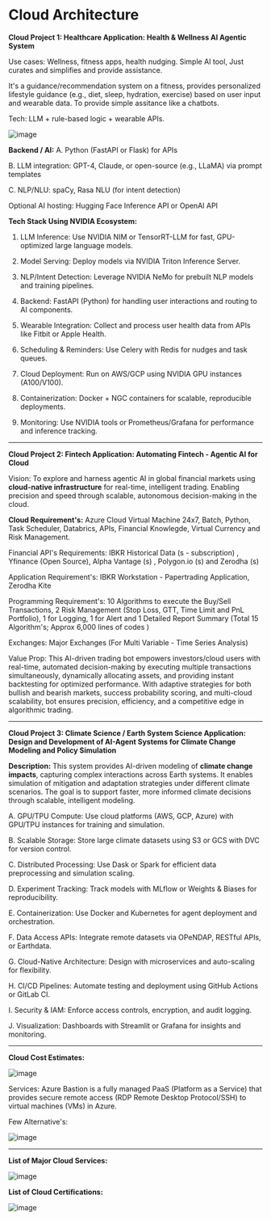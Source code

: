 # Cloud Architecture

**Cloud Project 1: Healthcare Application: Health & Wellness AI Agentic System** 

Use cases: Wellness, fitness apps, health nudging. Simple AI tool, Just curates and simplifies and provide assistance. 

It's a guidance/recommendation system on a fitness, provides personalized lifestyle guidance (e.g., diet, sleep, hydration, exercise) based on user input and wearable data. To provide simple assitance like a chatbots. 

Tech: LLM + rule-based logic + wearable APIs.

![image](https://github.com/user-attachments/assets/c65a7476-f97a-4202-ab1a-7e54acb6b420)


**Backend / AI:**
A. Python (FastAPI or Flask) for APIs

B. LLM integration: GPT-4, Claude, or open-source (e.g., LLaMA) via prompt templates

C. NLP/NLU: spaCy, Rasa NLU (for intent detection)

Optional AI hosting: Hugging Face Inference API or OpenAI API


**Tech Stack Using NVIDIA Ecosystem:**

1. LLM Inference: Use NVIDIA NIM or TensorRT-LLM for fast, GPU-optimized large language models.

2. Model Serving: Deploy models via NVIDIA Triton Inference Server.

3. NLP/Intent Detection: Leverage NVIDIA NeMo for prebuilt NLP models and training pipelines.

4. Backend: FastAPI (Python) for handling user interactions and routing to AI components.

5. Wearable Integration: Collect and process user health data from APIs like Fitbit or Apple Health.

6. Scheduling & Reminders: Use Celery with Redis for nudges and task queues.

7. Cloud Deployment: Run on AWS/GCP using NVIDIA GPU instances (A100/V100).

8. Containerization: Docker + NGC containers for scalable, reproducible deployments.

9. Monitoring: Use NVIDIA tools or Prometheus/Grafana for performance and inference tracking.


                          
----------------------------------------


                           

**Cloud Project 2: Fintech Application: Automating Fintech - Agentic AI for Cloud**

Vision: To explore and harness agentic AI in global financial markets using **cloud-native infrastructure** for real-time, intelligent trading. Enabling precision and speed through scalable, autonomous decision-making in the cloud.

**Cloud Requirement's:** Azure Cloud Virtual Machine 24x7, Batch, Python, Task Scheduler, Databrics, APIs, Financial Knowlegde, Virtual Currency and Risk Management.

Financial API's Requirements: IBKR Historical Data (s - subscription) , Yfinance (Open Source), Alpha Vantage (s) , Polygon.io (s) and Zerodha (s)

Application Requirement's: IBKR Workstation - Papertrading Application, Zerodha Kite

Programming Requirement's: 10 Algorithms to execute the Buy/Sell Transactions,  2 Risk Management (Stop Loss, GTT, Time Limit and PnL Portfolio), 1 for Logging,  1 for Alert and  1 Detailed Report Summary (Total 15 Algorithm's; Approx 6,000 lines of codes )

Exchanges: Major Exchanges (For Multi Variable - Time Series Analysis) 

Value Prop: This AI-driven trading bot empowers investors/cloud users with real-time, automated decision-making by executing multiple transactions simultaneously, dynamically allocating assets, and providing instant backtesting for optimized performance. With adaptive strategies for both bullish and bearish markets, success probability scoring, and multi-cloud scalability, bot ensures precision, efficiency, and a competitive edge in algorithmic trading.



                          
----------------------------------------





**Cloud Project 3: Climate Science / Earth System Science Application: Design and Development of AI-Agent Systems for Climate Change Modeling and Policy Simulation** 

**Description:** This system provides AI-driven modeling of **climate change impacts**, capturing complex interactions across Earth systems. It enables simulation of mitigation and adaptation strategies under different climate scenarios. The goal is to support faster, more informed climate decisions through scalable, intelligent modeling.

A. GPU/TPU Compute: Use cloud platforms (AWS, GCP, Azure) with GPU/TPU instances for training and simulation.

B. Scalable Storage: Store large climate datasets using S3 or GCS with DVC for version control.

C. Distributed Processing: Use Dask or Spark for efficient data preprocessing and simulation scaling.

D. Experiment Tracking: Track models with MLflow or Weights & Biases for reproducibility.

E. Containerization: Use Docker and Kubernetes for agent deployment and orchestration.

F. Data Access APIs: Integrate remote datasets via OPeNDAP, RESTful APIs, or Earthdata.

G. Cloud-Native Architecture: Design with microservices and auto-scaling for flexibility.

H. CI/CD Pipelines: Automate testing and deployment using GitHub Actions or GitLab CI.

I. Security & IAM: Enforce access controls, encryption, and audit logging.

J. Visualization: Dashboards with Streamlit or Grafana for insights and monitoring.


--------------------------------------------------------------------------------------------------------------------------------------------


**Cloud Cost Estimates:**

![image](https://github.com/user-attachments/assets/a806ea3a-5cc6-48a6-8140-630068053cd5)


Services: Azure Bastion is a fully managed PaaS (Platform as a Service) that provides secure remote access (RDP Remote Desktop Protocol/SSH) to virtual machines (VMs) in Azure.

Few Alternative's:

![image](https://github.com/user-attachments/assets/5e79060a-bb85-443a-a069-dddae37911bf)


-----------------------------------------------

**List of Major Cloud Services:**

![image](https://github.com/user-attachments/assets/f1f436e3-9a04-404d-9430-4789b62d8e8e)


**List of Cloud Certifications:**

![image](https://github.com/user-attachments/assets/e49f436d-6968-4a62-ae4a-5137e4397b5c)












